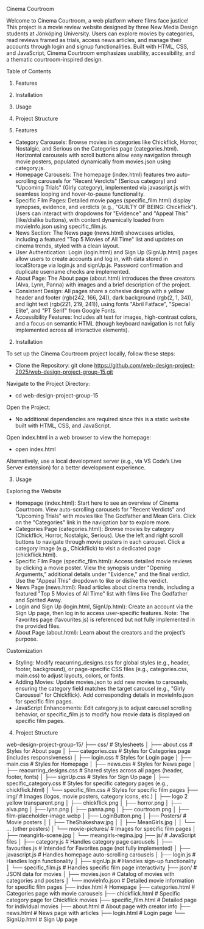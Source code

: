 Cinema Courtroom

Welcome to Cinema Courtroom, a web platform where films face justice! This project is a movie review website designed by three New Media Design students at Jönköping University. Users can explore movies by categories, read reviews framed as trials, access news articles, and manage their accounts through login and signup functionalities. Built with HTML, CSS, and JavaScript, Cinema Courtroom emphasizes usability, accessibility, and a thematic courtroom-inspired design.

Table of Contents

1. Features
2. Installation
3. Usage
4. Project Structure


1. Features


- Category Carousels: Browse movies in categories like Chickflick, Horror, Nostalgic, and Serious on the Categories page (categories.html). Horizontal carousels with scroll buttons allow easy navigation through movie posters, populated dynamically from movies.json using category.js.
- Homepage Carousels: The homepage (index.html) features two auto-scrolling carousels for "Recent Verdicts" (Serious category) and "Upcoming Trials" (Girly category), implemented via javascript.js with seamless looping and hover-to-pause functionality.
- Specific Film Pages: Detailed movie pages (specific_film.html) display synopses, evidence, and verdicts (e.g., "GUILTY OF BEING: Chickflick"). Users can interact with dropdowns for "Evidence" and "Appeal This" (like/dislike buttons), with content dynamically loaded from movieInfo.json using specific_film.js.
- News Section: The News page (news.html) showcases articles, including a featured "Top 5 Movies of All Time" list and updates on cinema trends, styled with a clean layout.
- User Authentication: Login (login.html) and Sign Up (SignUp.html) pages allow users to create accounts and log in, with data stored in localStorage via login.js and signUp.js. Password confirmation and duplicate username checks are implemented.
- About Page: The About page (about.html) introduces the three creators (Alva, Lynn, Panna) with images and a brief description of the project.
- Consistent Design: All pages share a cohesive design with a yellow header and footer (rgb(242, 166, 24)), dark background (rgb(2, 1, 34)), and light text (rgb(221, 219, 241)), using fonts "Abril Fatface", "Special Elite", and "PT Serif" from Google Fonts.
- Accessibility Features: Includes alt text for images, high-contrast colors, and a focus on semantic HTML (though keyboard navigation is not fully implemented across all interactive elements).


2. Installation


To set up the Cinema Courtroom project locally, follow these steps:

- Clone the Repository:
git clone https://github.com/web-design-project-2025/web-design-project-group-15.git

Navigate to the Project Directory:
- cd web-design-project-group-15

Open the Project:
- No additional dependencies are required since this is a static website built with HTML, CSS, and JavaScript.

Open index.html in a web browser to view the homepage:
- open index.html

Alternatively, use a local development server (e.g., via VS Code’s Live Server extension) for a better development experience.


3. Usage


Exploring the Website

- Homepage (index.html): Start here to see an overview of Cinema Courtroom. View auto-scrolling carousels for "Recent Verdicts" and "Upcoming Trials" with movies like The Godfather and Mean Girls. Click on the "Categories" link in the navigation bar to explore more.
- Categories Page (categories.html): Browse movies by category (Chickflick, Horror, Nostalgic, Serious). Use the left and right scroll buttons to navigate through movie posters in each carousel. Click a category image (e.g., Chickflick) to visit a dedicated page (chickflick.html).
- Specific Film Page (specific_film.html): Access detailed movie reviews by clicking a movie poster. View the synopsis under "Opening Arguments," additional details under "Evidence," and the final verdict. Use the "Appeal This" dropdown to like or dislike the verdict.
- News Page (news.html): Read articles about cinema trends, including a featured "Top 5 Movies of All Time" list with films like The Godfather and Spirited Away.
- Login and Sign Up (login.html, SignUp.html): Create an account via the Sign Up page, then log in to access user-specific features. Note: The Favorites page (favourites.js) is referenced but not fully implemented in the provided files.
- About Page (about.html): Learn about the creators and the project’s purpose.

Customization

- Styling: Modify reacurring_designs.css for global styles (e.g., header, footer, background), or page-specific CSS files (e.g., categories.css, main.css) to adjust layouts, colors, or fonts.
- Adding Movies: Update movies.json to add new movies to carousels, ensuring the category field matches the target carousel (e.g., "Girly Caroussel" for Chickflick). Add corresponding details in movieInfo.json for specific film pages.
- JavaScript Enhancements: Edit category.js to adjust carousel scrolling behavior, or specific_film.js to modify how movie data is displayed on specific film pages.


4. Project Structure


web-design-project-group-15/
├── css/                     # Stylesheets
│   ├── about.css           # Styles for About page
│   ├── categories.css      # Styles for Categories page (includes responsiveness)
│   ├── login.css          # Styles for Login page
│   ├── main.css           # Styles for Homepage
│   ├── news.css           # Styles for News page
│   ├── reacurring_designs.css  # Shared styles across all pages (header, footer, fonts)
│   ├── signUp.css         # Styles for Sign Up page
│   ├── specific_category.css  # Styles for specific category pages (e.g., chickflick.html)
│   └── specific_film.css  # Styles for specific film pages
├── img/                     # Images (logos, movie posters, category icons, etc.)
│   ├── logo 2 yellow transparent.png
│   ├── chickflick.png
│   ├── horror.png
│   ├── alva.png
│   ├── lynn.png
│   ├── panna.png
│   ├── courtroom.png
│   ├── film-placeholder-image.webp
│   ├── LoginButton.png
│   ├── Posters/           # Movie posters
│   │   ├── TheShakeshaw.jpg
│   │   ├── MeanGirls.jpg
│   │   └── ... (other posters)
│   └── movie-pictures/    # Images for specific film pages
│       ├── meangirls-scene.jpg
│       └── meangirls-regina.jpg
├── js/                      # JavaScript files
│   ├── category.js         # Handles category page carousels
│   ├── favourites.js      # Intended for Favorites page (not fully implemented)
│   ├── javascript.js      # Handles homepage auto-scrolling carousels
│   ├── login.js           # Handles login functionality
│   ├── signUp.js          # Handles sign-up functionality
│   └── specific_film.js   # Handles specific film page interactivity
├── json/                    # JSON data for movies
│   ├── movies.json        # Catalog of movies with categories and posters
│   └── movieInfo.json     # Detailed movie information for specific film pages
├── index.html              # Homepage
├── categories.html         # Categories page with movie carousels
├── chickflick.html         # Specific category page for Chickflick movies
├── specific_film.html      # Detailed page for individual movies
├── about.html              # About page with creator info
├── news.html               # News page with articles
├── login.html              # Login page
└── SignUp.html             # Sign Up page

